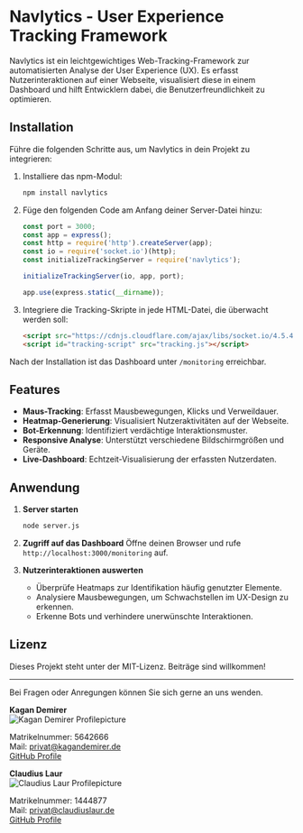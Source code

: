 # Navlytics - User Experience Tracking Framework

Navlytics ist ein leichtgewichtiges Web-Tracking-Framework zur automatisierten Analyse der User Experience (UX). Es erfasst Nutzerinteraktionen auf einer Webseite, visualisiert diese in einem Dashboard und hilft Entwicklern dabei, die Benutzerfreundlichkeit zu optimieren.

## Installation

Führe die folgenden Schritte aus, um Navlytics in dein Projekt zu integrieren:

1. Installiere das npm-Modul:
   ```sh
   npm install navlytics
   ```

2. Füge den folgenden Code am Anfang deiner Server-Datei hinzu:
   ```javascript
   const port = 3000;
   const app = express();
   const http = require('http').createServer(app);
   const io = require('socket.io')(http);
   const initializeTrackingServer = require('navlytics');
   
   initializeTrackingServer(io, app, port);
   
   app.use(express.static(__dirname));
   ```

3. Integriere die Tracking-Skripte in jede HTML-Datei, die überwacht werden soll:
   ```html
   <script src="https://cdnjs.cloudflare.com/ajax/libs/socket.io/4.5.4/socket.io.js"></script>
   <script id="tracking-script" src="tracking.js"></script>
   ```

Nach der Installation ist das Dashboard unter `/monitoring` erreichbar.

## Features

- **Maus-Tracking**: Erfasst Mausbewegungen, Klicks und Verweildauer.
- **Heatmap-Generierung**: Visualisiert Nutzeraktivitäten auf der Webseite.
- **Bot-Erkennung**: Identifiziert verdächtige Interaktionsmuster.
- **Responsive Analyse**: Unterstützt verschiedene Bildschirmgrößen und Geräte.
- **Live-Dashboard**: Echtzeit-Visualisierung der erfassten Nutzerdaten.

## Anwendung

1. **Server starten**
   ```sh
   node server.js
   ```

2. **Zugriff auf das Dashboard**
   Öffne deinen Browser und rufe `http://localhost:3000/monitoring` auf.

3. **Nutzerinteraktionen auswerten**
   - Überprüfe Heatmaps zur Identifikation häufig genutzter Elemente.
   - Analysiere Mausbewegungen, um Schwachstellen im UX-Design zu erkennen.
   - Erkenne Bots und verhindere unerwünschte Interaktionen.

## Lizenz

Dieses Projekt steht unter der MIT-Lizenz. Beiträge sind willkommen!

---

Bei Fragen oder Anregungen können Sie sich gerne an uns wenden.

<div class="horizontalflex">
<div class="verticalflex">
<b>Kagan Demirer</b><br>

<img src="https://avatars.githubusercontent.com/u/94038933?v=4" class="profile-picture" alt="Kagan Demirer Profilepicture">

Matrikelnummer: 5642666</br>
Mail: privat@kagandemirer.de</br>
[GitHub Profile](https://github.com/KaganDemirer)
</div>
<div class="verticalflex">
<b>Claudius Laur</b><br>

<img src="https://avatars.githubusercontent.com/u/121173722?v=4" class="profile-picture" alt="Claudius Laur Profilepicture">

Matrikelnummer: 1444877</br>
Mail: privat@claudiuslaur.de</br>
[GitHub Profile](https://github.com/DrmedAllel)
</div>
</div>

</br>
</br>
